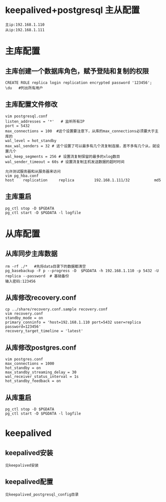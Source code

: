 # keepalived+postgresql 主从配置
	主ip:192.168.1.110
	从ip:192.168.1.111


# 主库配置

## 主库创建一个数据库角色，赋予登陆和复制的权限
	CREATE ROLE replica login replication encrypted password '123456';
	\du   #列出所有用户
## 主库配置文件修改
	vim postgresql.conf
	listen_addresses = '*'   # 监听所有IP  
	port = 5432              
	max_connections = 100  #这个设置要注意下，从库的max_connections必须要大于主库的  
	wal_level = hot_standby   
	max_wal_senders = 32 # 这个设置了可以最多有几个流复制连接，差不多有几个从，就设置几个  
	wal_keep_segments = 256 # 设置流复制保留的最多的xlog数目  
	wal_sender_timeout = 60s # 设置流复制主机发送数据的超时时间  
	
	允许测试服务器和从服务器来访问
	vim pg_hba.conf
	host    replication     replica         192.168.1.111/32           md5

## 主库重启
	pg_ctl stop -D $PGDATA  
	pg_ctl start -D $PGDATA -l logfile  


# 从库配置

## 从库同步主库数据
	rm -rf ./*   #先将data目录下的数据都清空  
	pg_basebackup -F p --progress -D  $PGDATA -h 192.168.1.110 -p 5432 -U replica --password  # 基础备份  
	输入密码:123456
## 从库修改recovery.conf
	cp ../share/recovery.conf.sample recovery.conf
	vim recovery.conf
	standby_mode = on  
	primary_conninfo = 'host=192.168.1.110 port=5432 user=replica password=123456'  
	recovery_target_timeline = 'latest'
## 从库修改postgres.conf
	vim postgres.conf  
	max_connections = 1000  
	hot_standby = on  
	max_standby_streaming_delay = 30  
	wal_receiver_status_interval = 1s  
	hot_standby_feedback = on  
	
## 从库重启
	pg_ctl stop -D $PGDATA  
	pg_ctl start -D $PGDATA -l logfile  


# keepalived
## keepalived安装
	见keepalived安装
## keepalived配置	
	见keepalived_postgresql_config目录
